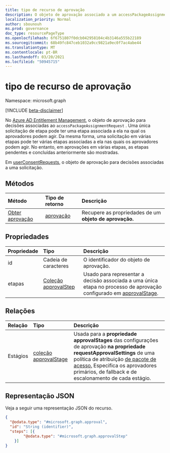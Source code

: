 ```yaml
---
title: tipo de recurso de aprovação
description: O objeto de aprovação associado a um accessPackageAssignmentRequest ou userConsentRequest.
localization_priority: Normal
author: sbounouh
ms.prod: governance
doc_type: resourcePageType
ms.openlocfilehash: 6f6751807f0dcb042958104c4b3146a555b22189
ms.sourcegitcommit: 68b49fc847ceb1032a9cc9821a9ec0f7ac4abe44
ms.translationtype: MT
ms.contentlocale: pt-BR
ms.lasthandoff: 03/20/2021
ms.locfileid: "50945715"
---
```

# <a name="approval-resource-type"></a>tipo de recurso de aprovação

Namespace: microsoft.graph

[!INCLUDE [beta-disclaimer](../../includes/beta-disclaimer.md)]

No [Azure AD Entitlement Management](entitlementmanagement-root.md), o objeto de aprovação para decisões associadas ao `accessPackageAssignmentRequest` . Uma única solicitação de etapa pode ter uma etapa associada a ela na qual os aprovadores podem agir. Da mesma forma, uma solicitação em várias etapas pode ter várias etapas associadas a ela nas quais os aprovadores podem agir. No entanto, em aprovações em várias etapas, as etapas pendentes e concluídas anteriormente são mostradas.

Em [userConsentRequests](../resources/userconsentrequest.md), o objeto de aprovação para decisões associadas a uma solicitação.

## <a name="methods"></a>Métodos

| Método       | Tipo de retorno | Descrição |
|:-------------|:------------|:------------|
|[Obter aprovação](../api/approval-get.md) | [aprovação](approval.md) | Recupere as propriedades de um **objeto de aprovação.** |


## <a name="properties"></a>Propriedades
|Propriedade|Tipo|Descrição|
|:---|:---|:---|
|id|Cadeia de caracteres|O identificador do objeto de aprovação.|
|etapas|[Coleção approvalStep](../resources/approvalstep.md)|Usado para representar a decisão associada a uma única etapa no processo de aprovação configurado em [approvalStage](../resources/approvalstage.md).|

## <a name="relationships"></a>Relações
|Relação|Tipo|Descrição|
|:---|:---|:---|
|Estágios|[coleção approvalStage](../resources/approvalstage.md)|Usada para a **propriedade approvalStages** das configurações de aprovação **na propriedade requestApprovalSettings** de uma política de atribuição [de pacote de acesso.](accesspackageassignmentpolicy.md) Especifica os aprovadores primários, de fallback e de escalonamento de cada estágio.|


## <a name="json-representation"></a>Representação JSON
Veja a seguir uma representação JSON do recurso.
<!-- {
  "blockType": "resource",
  "keyProperty": "id",
  "@odata.type": "microsoft.graph.approval",
}
-->
``` json
{
  "@odata.type": "#microsoft.graph.approval",
  "id": "String (identifier)",
  "steps": [{
        "@odata.type": "#microsoft.graph.approvalStep"
    }]
}
```
